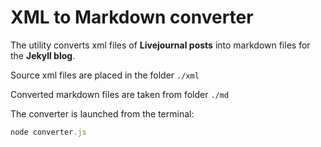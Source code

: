 # XML to Markdown converter

The utility converts xml files of **Livejournal posts** into markdown files for the **Jekyll blog**.

Source xml files are placed in the folder ```./xml```

Converted markdown files are taken from folder ```./md```

The converter is launched from the terminal:
```js
node converter.js
```
